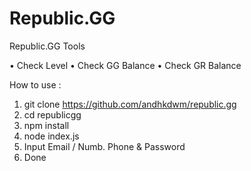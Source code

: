 # Republic.GG

Republic.GG Tools

• Check Level
• Check GG Balance
• Check GR Balance

How to use :
1. git clone https://github.com/andhkdwm/republic.gg
2. cd republicgg
3. npm install
4. node index.js
5. Input Email / Numb. Phone & Password
6. Done
